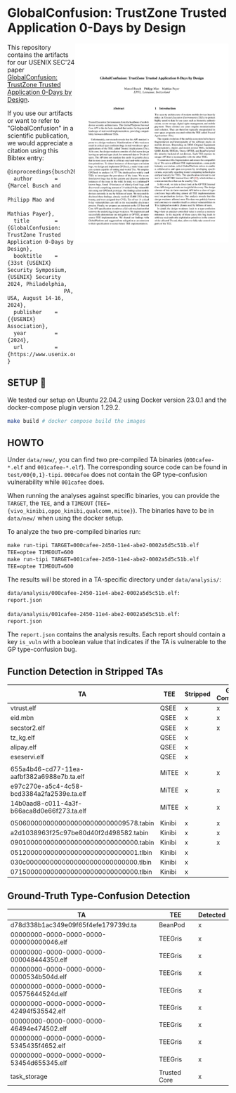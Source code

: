 
# GlobalConfusion: TrustZone Trusted Application 0-Days by Design

<a href="http://hexhive.epfl.ch/publications/files/24SEC1.pdf"> <img align="right" width="350" src="imgs/paper.png"> </a>

This repository contains the artifacts for our USENIX SEC'24 paper <a href="http://hexhive.epfl.ch/publications/files/24SEC1.pdf">GlobalConfusion: TrustZone Trusted Application 0-Days by Design</a>.

If you use our artifacts or want to refer to "GlobalConfusion" in a scientific publication, we would appreciate a citation using this Bibtex entry: 

```
@inproceedings{busch2024globalconfusion,
  author       = {Marcel Busch and
                  Philipp Mao and
                  Mathias Payer},
  title        = {GlobalConfusion: TrustZone Trusted Application 0-Days by Design},
  booktitle    = {33st {USENIX} Security Symposium, {USENIX} Security 2024, Philadelphia,
                  PA, USA, August 14-16, 2024},
  publisher    = {{USENIX} Association},
  year         = {2024},
  url          = {https://www.usenix.org/conference/usenixsecurity24/presentation/busch1}
}
```

## SETUP :wrench:

We tested our setup on Ubuntu 22.04.2 using Docker version 23.0.1 and the
docker-compose plugin version 1.29.2.

```bash
make build # docker compose build the images
```

## HOWTO

Under `data/new/`, you can find two pre-compiled TA binaries (`000cafee-*.elf` and `001cafee-*.elf`).
The corresponding source code can be found in `test/00{0,1}-tipi`.
`000cafee` does not contain the GP type-confusion vulnerability while `001cafee` does.

When running the analyses against specific binaries, you can provide the
`TARGET`, the `TEE`, and a `TIMEOUT`
(`TEE={vivo_kinibi,oppo_kinibi,qualcomm,mitee}`).  The binaries have to be in
`data/new/` when using the docker setup.


To analyze the two pre-compiled binaries run:
```
make run-tipi TARGET=000cafee-2450-11e4-abe2-0002a5d5c51b.elf TEE=optee TIMEOUT=600
make run-tipi TARGET=001cafee-2450-11e4-abe2-0002a5d5c51b.elf TEE=optee TIMEOUT=600
```

The results will be stored in a TA-specific directory under `data/analysis/`:
```
data/analysis/000cafee-2450-11e4-abe2-0002a5d5c51b.elf:
report.json

data/analysis/001cafee-2450-11e4-abe2-0002a5d5c51b.elf:
report.json
```

The `report.json` contains the analysis results.  Each report should contain a
key `is_vuln` with a boolean value that indicates if the TA is vulnerable to
the GP type-confusion bug.

## Function Detection in Stripped TAs

| TA | TEE | Stripped | GP-Compliant | Detected | Dataset Path |
|---|---|---|---|---|---|
| vtrust.elf | QSEE | x | x | x | /fw/vivo/v29e/240101/tas/vtrust.elf |
| eid.mbn | QSEE | x | x | x | /fw/oppo/find_x3_pro/220122/tas/eid.mbn |
| secstor2.elf | QSEE | x | x | x | /fw/samsung/SM-A9200/CHC/A9200ZCU3CTF3/A9200ZCU3CTF3/secstor2.elf |
| tz_kg.elf | QSEE | x |  |  | /fw/samsung/SM-S921U/DSA/S921USQU1AWM9/S921USQU1AWM9/tz_kg.elf |
| alipay.elf | QSEE | x |  |  | /fw/vivo/v29e/240101/tas/alipay.elf |
| eseservi.elf | QSEE | x |  |  | /fw/oppo/a92/230209/tas/eseservi.elf |
|||||||
| 655a4b46-cd77-11ea-aafbf382a6988e7b.ta.elf | MiTEE | x | x | x | /fw/xiaomi/gold/global/V14.0.1.0.TNQMIXM/V14.0.1.0.TNQMIXM/tas/655a4b46-cd77-11ea-aafbf382a6988e7b.ta.elf |
| e97c270e-a5c4-4c58-bcd3384a2fa2539e.ta.elf | MiTEE | x | x | x | /fw/xiaomi/gold/global/V14.0.1.0.TNQMIXM/V14.0.1.0.TNQMIXM/tas/e97c270e-a5c4-4c58-bcd3384a2fa2539e.ta.elf |
| 14b0aad8-c011-4a3f-b66aca8d0e66f273.ta.elf | MiTEE | x | x | x | /fw/xiaomi/gold/global/V14.0.1.0.TNQMIXM/V14.0.1.0.TNQMIXM/tas/14b0aad8-c011-4a3f-b66aca8d0e66f273.ta.elf |
|||||||
| 05060000000000000000000000009578.tabin | Kinibi | x | x | x | /fw/vivo/y73/240101/tas/05060000000000000000000000009578.tabin |
| a2d1038963f25c97be80d40f2d498582.tabin | Kinibi | x | x | x | /fw/vivo/y33s/220308/tas/a2d1038963f25c97be80d40f2d498582.tabin |
| 09010000000000000000000000000000.tabin | Kinibi | x | x | x | /fw/oppo/a16s/210723/tas/09010000000000000000000000000000.tabin |
| 05120000000000000000000000000001.tlbin | Kinibi | x |  |  | /fw/tecno/pova5pro/240101/tas/05120000000000000000000000000001.tlbin |
| 030c0000000000000000000000000000.tlbin | Kinibi | x |  |  | /fw/vivo/y73/220517/tas/030c0000000000000000000000000000.tlbin |
| 07150000000000000000000000000000.tlbin | Kinibi | x |  |  | /fw/vivo/y20g/210427/tas/07150000000000000000000000000000.tlbin |


## Ground-Truth Type-Confusion Detection

| TA | TEE | Detected |
|---|---|---|
| d78d338b1ac349e09f65f4efe179739d.ta | BeanPod | x |
| 00000000-0000-0000-0000-000000000046.elf | TEEGris | x |
| 00000000-0000-0000-0000-000048444350.elf | TEEGris | x |
| 00000000-0000-0000-0000-0000534b504d.elf | TEEGris | x |
| 00000000-0000-0000-0000-00575644524d.elf | TEEGris | x |
| 00000000-0000-0000-0000-42494f535542.elf | TEEGris | x |
| 00000000-0000-0000-0000-46494e474502.elf | TEEGris | x |
| 00000000-0000-0000-0000-5345435f4652.elf | TEEGris | x |
| 00000000-0000-0000-0000-53454d655345.elf | TEEGris | x |
| task_storage | Trusted Core | x |

